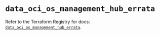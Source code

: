 # `data_oci_os_management_hub_errata`

Refer to the Terraform Registry for docs: [`data_oci_os_management_hub_errata`](https://registry.terraform.io/providers/oracle/oci/6.18.0/docs/data-sources/os_management_hub_errata).
